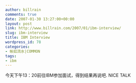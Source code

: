 ```yaml
---
author: billrain
comments: true
date: 2007-01-30 13:27:00+00:00
layout: post
link: http://www.billrain.com/2007/01/ibm-interview/
slug: ibm-interview
title: IBM Interview
wordpress_id: 78
categories:
- 帐如流水|COMMON
tags:
- ibm
---
```


今天下午13：20前往IBM参加面试，得到结果再说吧. NICE TALK
